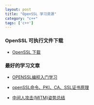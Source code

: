 ```yaml
---
layout: post
title: "OpenSSL 学习资源"
category: "c++"
tags: ['c++']
---
```




### OpenSSL 可执行文件下载

* [OpenSSL 下载](https://indy.fulgan.com/SSL/)



### 最好的学习文章

* [OPENSSL编程入门学习](http://www.cnblogs.com/LittleHann/p/3741907.html)

* [openSSL命令、PKI、CA、SSL证书原理](http://www.cnblogs.com/LittleHann/p/3738141.html)

* [中间人攻击(MITM)姿势总结](http://www.cnblogs.com/LittleHann/p/3735602.html)

<!-- more -->